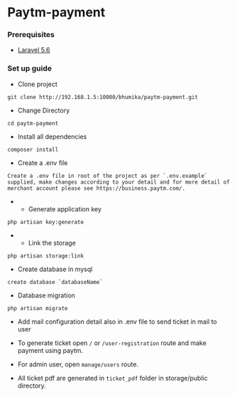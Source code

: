 Paytm-payment
=====================

### Prerequisites

* [Laravel 5.6](http://laravel.com/)


### Set up guide

* Clone project

```
git clone http://192.168.1.5:10080/bhumika/paytm-payment.git
```

* Change Directory

```
cd paytm-payment
```

* Install all dependencies

```
composer install
```

* Create a .env file

```
Create a .env file in root of the project as per `.env.example` supplied, make changes according to your detail and for more detail of merchant account please see https://business.paytm.com/.
```

* * Generate application key

```
php artisan key:generate
```

* * Link the storage

```
php artisan storage:link
```

* Create database in mysql

```
create database `databaseName`
```

* Database migration

```
php artisan migrate

```

* Add mail configuration detail also in .env file to send ticket in mail to user

* To generate ticket open `/` or `/user-registration` route and make payment using paytm.

* For admin user, open `manage/users` route.

* All ticket pdf are generated in `ticket_pdf` folder in storage/public directory.
